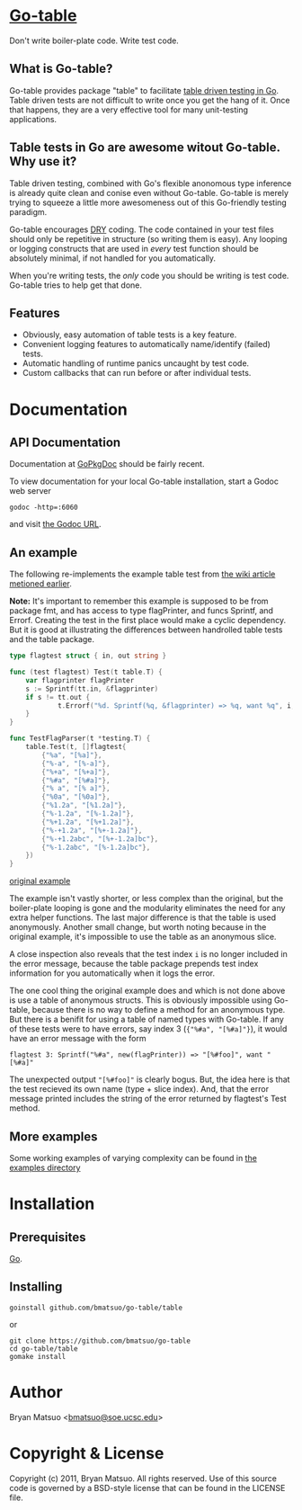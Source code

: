 [install go]: http://golang.org/install.html "Install Go"
[gopkgdoc]: http://gopkgdoc.appspot.com/pkg/github.com/bmatsuo/go-table/table "GoPkgDoc"
[the godoc url]: http://localhost:6060/pkg/github.com/bmatsuo/go-table/table/ "the Godoc URL"
[table driven testing in go]: http://code.google.com/p/go-wiki/wiki/TableDrivenTests "table driven testing in Go"
[dry]: http://en.wikipedia.org/wiki/Don't_repeat_yourself "DRY"
[the examples directory]: https://github.com/bmatsuo/go-table/table/tree/master/examples "the examples directory"

[Go-table][gopkgdoc]
====================

Don't write boiler-plate code. Write test code.

What is Go-table?
-----------------

Go-table provides package "table" to facilitate [table driven testing in Go][].
Table driven tests are not difficult to write once you get the hang of it.
Once that happens, they are a very effective tool for many unit-testing
applications.

Table tests in Go are awesome witout Go-table. Why use it?
----------------------------------------------------------

Table driven testing, combined with Go's flexible anonomous type inference is
already quite clean and conise even without Go-table. Go-table is merely trying
to squeeze a little more awesomeness out of this Go-friendly testing paradigm.

Go-table encourages [DRY][] coding. The code contained in your test files should
only be repetitive in structure (so writing them is easy). Any looping or
logging constructs that are used in *every* test function should be absolutely
minimal, if not handled for you automatically.

When you're writing tests, the *only* code you should be writing is test code.
Go-table tries to help get that done.

Features
--------

- Obviously, easy automation of table tests is a key feature.
- Convenient logging features to automatically name/identify (failed) tests.
- Automatic handling of runtime panics uncaught by test code.
- Custom callbacks that can run before or after individual tests.

Documentation
=============

API Documentation
-----------------

Documentation at [GoPkgDoc][] should be fairly recent.

To view documentation for your local Go-table installation, start a Godoc web server

    godoc -http=:6060

and visit [the Godoc URL][].

An example
----------

The following re-implements the example table test from [the wiki article
metioned earlier][table driven testing in go].

**Note:** It's important to remember this example is supposed to be from
package fmt, and has access to type flagPrinter, and funcs Sprintf, and Errorf.
Creating the test in the first place would make a cyclic dependency. But it is
good at illustrating the differences between handrolled table tests and the
table package.

```go
type flagtest struct { in, out string }

func (test flagtest) Test(t table.T) {
    var flagprinter flagPrinter
    s := Sprintf(tt.in, &flagprinter)
    if s != tt.out {
            t.Errorf("%d. Sprintf(%q, &flagprinter) => %q, want %q", i, tt.in, s, tt.out)
    }
}

func TestFlagParser(t *testing.T) {
    table.Test(t, []flagtest{
        {"%a", "[%a]"},
        {"%-a", "[%-a]"},
        {"%+a", "[%+a]"},
        {"%#a", "[%#a]"},
        {"% a", "[% a]"},
        {"%0a", "[%0a]"},
        {"%1.2a", "[%1.2a]"},
        {"%-1.2a", "[%-1.2a]"},
        {"%+1.2a", "[%+1.2a]"},
        {"%-+1.2a", "[%+-1.2a]"},
        {"%-+1.2abc", "[%+-1.2a]bc"},
        {"%-1.2abc", "[%-1.2a]bc"},
    })
}
```

[original example][table driven testing in go]

The example isn't vastly shorter, or less complex than the original, but the
boiler-plate looping is gone and the modularity eliminates the need for any
extra helper functions. The last major difference is that the table is used
anonymously. Another small change, but worth noting because in the original
example, it's impossible to use the table as an anonymous slice.

A close inspection also reveals that the test index `i` is no longer included in
the error message, because the table package prepends test index information for
you automatically when it logs the error.

The one cool thing the original example does and which is not done above is use
a table of anonymous structs. This is obviously impossible using Go-table, because
there is no way to define a method for an anonymous type. But there is a benifit
for using a table of named types with Go-table. If any of these tests were to
have errors, say index 3 (`{"%#a", "[%#a]"}`), it would have an error message
with the form

    flagtest 3: Sprintf("%#a", new(flagPrinter)) => "[%#foo]", want "[%#a]"

The unexpected output `"[%#foo]"` is clearly bogus. But, the idea here is that
the test recieved its own name (type + slice index). And, that the error message
printed includes the string of the error returned by flagtest's Test method.

More examples
-------------

Some working examples of varying complexity can be found in
[the examples directory][]

Installation
============

Prerequisites
-------------

[Go][install go].

Installing
----------

    goinstall github.com/bmatsuo/go-table/table

or

    git clone https://github.com/bmatsuo/go-table
    cd go-table/table
    gomake install


Author
======

Bryan Matsuo &lt;bmatsuo@soe.ucsc.edu&gt;

Copyright & License
===================

Copyright (c) 2011, Bryan Matsuo.
All rights reserved.
Use of this source code is governed by a BSD-style license that can be
found in the LICENSE file.
